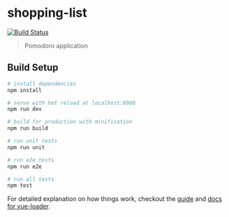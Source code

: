 # shopping-list

[![Build Status](https://travis-ci.org/chudaol/Pomodoro.svg?branch=master)](https://travis-ci.org/chudaol/Pomodoro)

> Pomodoro application

## Build Setup

``` bash
# install dependencies
npm install

# serve with hot reload at localhost:8080
npm run dev

# build for production with minification
npm run build

# run unit tests
npm run unit

# run e2e tests
npm run e2e

# run all tests
npm test
```

For detailed explanation on how things work, checkout the [guide](http://vuejs-templates.github.io/webpack/) and [docs for vue-loader](http://vuejs.github.io/vue-loader).
